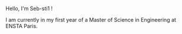 Hello, I'm Seb-sti1 !

I am currently in my first year of a Master of Science in Engineering at ENSTA Paris.
